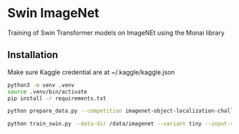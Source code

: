 # Swin ImageNet

Training of Swin Transformer models on ImageNEt using the Monai library

## Installation

Make sure Kaggle credential are at ~/.kaggle/kaggle.json

```bash
python3 -m venv .venv
source .venv/bin/activate
pip install -r requirements.txt

python prepare_data.py --competition imagenet-object-localization-challenge --dest /data/imagenet --keep-archives

python train_swin.py --data-dir /data/imagenet --variant tiny --input-size 224 --batch-size 256 --epochs 90 --workers 8 --output-dir ./checkpoints